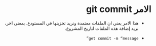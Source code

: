 # <div dir=rtl> الامر git commit</dir>

<div dir=rtl></dir>
<div dir=rtl>

* هذا الامر يعني ان الملفات معتمدة ونريد تخزينها في المستودع. بمعنى اخر، نريد إضافة هذه الملفات لتاريخ المشروع.
- `get commit -m “message”` 

</dir>